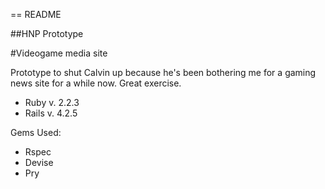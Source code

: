 == README

##HNP Prototype

#Videogame media site


Prototype to shut Calvin up because he's been bothering me for a gaming news site for a while now. Great exercise.

* Ruby v. 2.2.3
* Rails v. 4.2.5

Gems Used:
- Rspec
- Devise
- Pry
